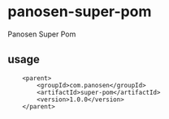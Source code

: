 # panosen-super-pom
Panosen Super Pom

## usage
```
    <parent>
        <groupId>com.panosen</groupId>
        <artifactId>super-pom</artifactId>
        <version>1.0.0</version>
    </parent>
```